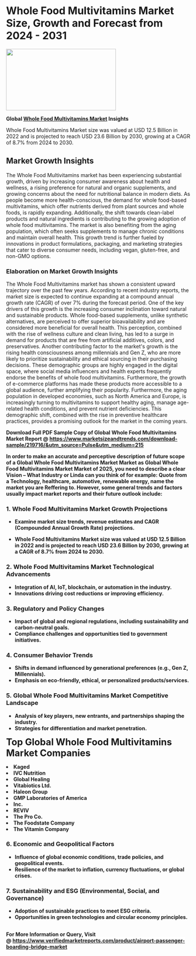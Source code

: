 <H1>Whole Food Multivitamins Market Size, Growth and Forecast from 2024 - 2031</H1><img class="aligncenter size-medium wp-image-584254" src="https://thirdeyenews.in/wp-content/uploads/2024/09/Global-Market-Research-300x168.jpeg" alt="" width="300" height="168" /><p><strong>Global&nbsp;<a href="https://www.marketsizeandtrends.com/download-sample/219716/&amp;utm_source=Pulse&amp;utm_medium=215">Whole Food Multivitamins Market</a> Insights</strong></p><p>Whole Food Multivitamins Market size was valued at USD 12.5 Billion in 2022 and is projected to reach USD 23.6 Billion by 2030, growing at a CAGR of 8.7% from 2024 to 2030.</p><p><h2>Market Growth Insights</h2> The Whole Food Multivitamins market has been experiencing substantial growth, driven by increasing consumer awareness about health and wellness, a rising preference for natural and organic supplements, and growing concerns about the need for nutritional balance in modern diets. As people become more health-conscious, the demand for whole food-based multivitamins, which offer nutrients derived from plant sources and whole foods, is rapidly expanding. Additionally, the shift towards clean-label products and natural ingredients is contributing to the growing adoption of whole food multivitamins. The market is also benefiting from the aging population, which often seeks supplements to manage chronic conditions and maintain overall health. This growth trend is further fueled by innovations in product formulations, packaging, and marketing strategies that cater to diverse consumer needs, including vegan, gluten-free, and non-GMO options. <p><strong></strong></p> <h3>Elaboration on Market Growth Insights</h3> The Whole Food Multivitamins market has shown a consistent upward trajectory over the past few years. According to recent industry reports, the market size is expected to continue expanding at a compound annual growth rate (CAGR) of over 7% during the forecast period. One of the key drivers of this growth is the increasing consumer inclination toward natural and sustainable products. Whole food-based supplements, unlike synthetic alternatives, are perceived to offer superior bioavailability and are considered more beneficial for overall health. This perception, combined with the rise of wellness culture and clean living, has led to a surge in demand for products that are free from artificial additives, colors, and preservatives. Another contributing factor to the market's growth is the rising health consciousness among millennials and Gen Z, who are more likely to prioritize sustainability and ethical sourcing in their purchasing decisions. These demographic groups are highly engaged in the digital space, where social media influencers and health experts frequently endorse the benefits of whole food multivitamins. Furthermore, the growth of e-commerce platforms has made these products more accessible to a global audience, further amplifying their popularity. Furthermore, the aging population in developed economies, such as North America and Europe, is increasingly turning to multivitamins to support healthy aging, manage age-related health conditions, and prevent nutrient deficiencies. This demographic shift, combined with the rise in preventive healthcare practices, provides a promising outlook for the market in the coming years. <p><strong></p><p><span class=""><strong>Download Full PDF Sample Copy of Global Whole Food Multivitamins Market Report</strong> @ <a href="https://www.marketsizeandtrends.com/download-sample/219716/&amp;utm_source=Pulse&amp;utm_medium=215" target="_blank">https://www.marketsizeandtrends.com/download-sample/219716/&amp;utm_source=Pulse&amp;utm_medium=215</a></span></p><p>In order to make an accurate and perceptive description of future scope of a Global&nbsp;Whole Food Multivitamins Market Market as Global&nbsp;Whole Food Multivitamins Market Market of 2025, you need to describe a clear Vision &ndash; What Industry or Linda can you think of for example: Quote from a Technology, healthcare, automotive, renewable energy, name the market you are Reffering to. However, some general trends and factors usually impact market reports and their future outlook include:</p><h3>1.&nbsp;<strong>Whole Food Multivitamins Market Growth Projections</strong></h3><ul><li>Examine market size trends, revenue estimates and CAGR (Compounded Annual Growth Rate) projections.</li><li><p>Whole Food Multivitamins Market size was valued at USD 12.5 Billion in 2022 and is projected to reach USD 23.6 Billion by 2030, growing at a CAGR of 8.7% from 2024 to 2030.</p></li></ul><h3>2.&nbsp;<strong>Whole Food Multivitamins Market Technological Advancements</strong></h3><ul><li>Integration of AI, IoT, blockchain, or automation in the industry.</li><li>Innovations driving cost reductions or improving efficiency.</li></ul><h3>3.&nbsp;<strong>Regulatory and Policy Changes</strong></h3><ul><li>Impact of global and regional regulations, including sustainability and carbon-neutral goals.</li><li>Compliance challenges and opportunities tied to government initiatives.</li></ul><h3>4.&nbsp;<strong>Consumer Behavior Trends</strong></h3><ul><li>Shifts in demand influenced by generational preferences (e.g., Gen Z, Millennials).</li><li>Emphasis on eco-friendly, ethical, or personalized products/services.</li></ul><h3>5.&nbsp;<strong>Global Whole Food Multivitamins Market Competitive Landscape</strong></h3><ul><li>Analysis of key players, new entrants, and partnerships shaping the industry.</li><li>Strategies for differentiation and market penetration.</li></ul><p data-pm-slice="1 1 []"><span style="color: inherit; font-family: inherit; font-size: 25px;">Top Global Whole Food Multivitamins Market Companies</span></p><div class="" data-test-id=""><p><li>Kaged</li><li> IVC Nutrition</li><li> Global Healing</li><li> Vitabiotics Ltd.</li><li> Haleon Group</li><li> GMP Laboratories of America</li><li> Inc.</li><li> REVIV</li><li> The Pro Co.</li><li> The Foodstate Company</li><li> The Vitamin Company</li></p></div><h3>6.&nbsp;<strong>Economic and Geopolitical Factors</strong></h3><ul><li>Influence of global economic conditions, trade policies, and geopolitical events.</li><li>Resilience of the market to inflation, currency fluctuations, or global crises.</li></ul><h3>7.&nbsp;<strong>Sustainability and ESG (Environmental, Social, and Governance)</strong></h3><ul><li>Adoption of sustainable practices to meet ESG criteria.</li><li>Opportunities in green technologies and circular economy principles.</li></ul><h2><strong style="font-size: 14px;">For More Information or Query, Visit @&nbsp;</strong><a style="background-color: #ffffff; font-size: 14px;" href="https://www.marketsizeandtrends.com/report/whole-food-multivitamins-market/" target="_blank">https://www.verifiedmarketreports.com/product/airport-passenger-boarding-bridge-market</a></h2>
